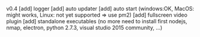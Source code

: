 
v0.4
[add] logger
[add] auto updater
[add] auto start (windows:OK, MacOS: might works, Linux: not yet supported => use pm2)
[add] fullscreen video plugin
[add] standalone executables
(no more need to install first nodejs, nmap, electron, python 2.7.3, visual studio 2015 community, ...)
